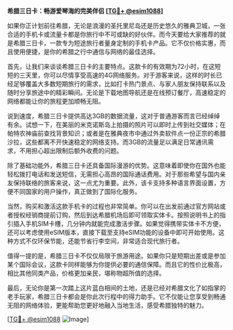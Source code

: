 **希腊三日卡：畅游爱琴海的完美伴侣 [[TG💪+ @esim1088](https://t.me/s/esim1088)]**

如果你正计划前往希腊，无论是浪漫的圣托里尼岛还是历史悠久的雅典卫城，一张合适的手机卡或流量卡都是你旅行中不可或缺的好伙伴。而今天要给大家推荐的就是希腊三日卡，一款专为短途旅行者量身定制的手机卡产品。它不仅价格实惠，而且使用便捷，是你的希腊之行中通信与网络的最佳选择。

首先，让我们来谈谈希腊三日卡的主要特点。这款卡的有效期为72小时，在这短短的三天里，你可以尽情享受高速的4G网络服务。对于游客来说，这样的时长已经足够覆盖大多数短期旅行的需求，比如打卡热门景点、与家人朋友保持联系以及随时分享旅途中的精彩瞬间。无论是下载地图导航还是在线预订餐厅，高速稳定的网络都能让你的旅程更加顺畅无阻。

说到速度，希腊三日卡提供高达3GB的数据流量，这对于普通游客而言已经绰绰有余。试想一下，在美丽的米克诺斯岛上拍摄的照片可以即时上传到社交媒体；在帕特农神庙前查找背景知识；或者是在雅典夜市中通过外卖软件点一份正宗的希腊沙拉，这些都离不开快速稳定的网络支持。而3GB的流量足以满足日常通讯需求，不用担心超出限制后额外收费的问题。

除了基础功能外，希腊三日卡还具备国际漫游的优势。这意味着即使你在国外也能轻松拨打电话和发送短信，无需担心高昂的国际通话费用。对于那些希望与国内亲友保持联络的旅客来说，这一点尤为重要。此外，该卡支持多种语言界面设置，方便不同国家的用户操作，真正做到了国际化服务。

当然，购买和激活这款手机卡的过程也非常简单。你可以在出发前通过官方网站或者授权经销商提前订购，然后到达希腊机场后即可领取实体卡。按照说明书上的指引插入手机SIM卡槽，几分钟内就能完成激活步骤。如果觉得携带实体卡不方便，还可以考虑使用eSIM版本，直接下载至支持eSIM功能的设备中即可开始使用。这种方式不仅环保节能，还能节省行李空间，非常适合现代旅行者。

值得一提的是，希腊三日卡不仅仅局限于旅游用途。如果你只是短期出差或是参加某个国际会议，这款卡同样能够为你提供必要的通信保障。而且它的性价比极高，相比其他同类产品，价格更加亲民，堪称物超所值的选择。

最后，无论你是第一次踏上这片蓝白相间的土地，还是已经对希腊文化了如指掌的老手玩家，希腊三日卡都会是你此次行程中的得力助手。它不仅能让您享受到畅通无阻的网络体验，更能帮助您更好地融入当地生活，感受希腊独特的魅力。

[[TG💪+ @esim1088](https://t.me/s/esim1088) ![Image](https://i.postimg.cc/4NQfJmqS/Snipaste-2025-05-13-00-14-12.png)]